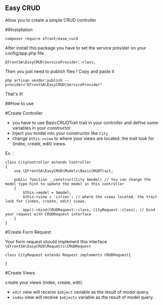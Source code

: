 ## Easy CRUD

Allow you to create a simple CRUD controller

##Installation

````
composer require efront/ease_curd
````

After install this package you have to set the service provider on your config/app.php file

````
EFrontSA\EasyCRUD\ServiceProvider::class,
````

Then you just need to publish files ! Copy and paste it

````
php artisan vendor:publish --provider="EFrontSA\EasyCRUD\ServiceProvider"
````

That's it!


##How to use

#Create Controller

* you have to use BasicCRUDTrait trait in your controller and define some variables in your constructor
* Inject you model into your constructor like `City`
* change `$this->view` to where your views are located. the trait look for (index, create, edit) views.

Ex. :
````
class CityController extends Controller
{
    use \EFrontSA\EasyCRUD\Models\BasicCRUDTrait;

    public function __construct(City $model) // You can change the model type hint to update the model in this controller
    {
        $this->model = $model;
        $this->view = 'cities'; // where the views located. the trait look for (index, create, edit) views.

        app()->bind(CRUDRequest::class, CityRequest::class); // bind your request with CRUDRequest interface
    }
}
````


#Create Form Request

Your form request should implement this interface `\EFrontSA\EasyCRUD\Requests\CRUDRequest`

````
class CityRequest extends Request implements CRUDRequest{

}
````

#Create Views

create your views (index, create, edit).

* `edit` view will receive `$object` variable as the result of model query.
* `index` view will receive `$objects` variable as the result of model query.